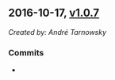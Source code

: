 ## 2016-10-17, [v1.0.7](https://github.com/lotterfriends/my-test-repo/releases/tag/1.0.7-1476733292791)

*Created by: André Tarnowsky*

### Commits
  - 
